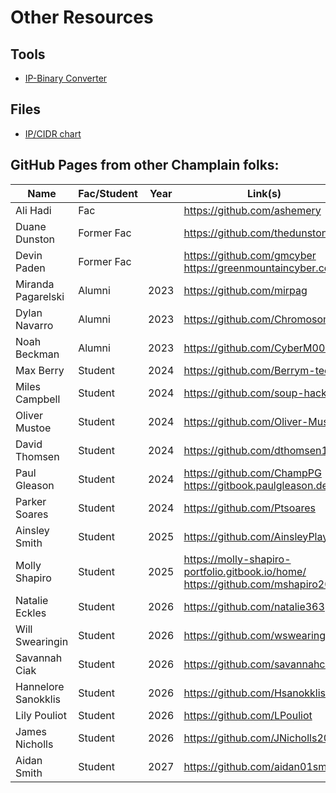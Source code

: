 # Other Resources

## Tools
* [IP-Binary Converter](https://www.browserling.com/tools/ip-to-bin)

## Files
* [IP/CIDR chart](/IPv4CIDRChart_2015.pdf)

## GitHub Pages from other Champlain folks:

| Name | Fac/Student | Year | Link(s) |
| ---- | --------- | ---- | ---- |
| Ali Hadi | Fac | |  https://github.com/ashemery |
| Duane Dunston | Former Fac |  |  https://github.com/thedunston |
| Devin Paden | Former Fac | | https://github.com/gmcyber <br/> https://greenmountaincyber.com |
| Miranda Pagarelski | Alumni | 2023 | https://github.com/mirpag |
| Dylan Navarro | Alumni | 2023 | https://github.com/Chromosom3 |
| Noah Beckman | Alumni | 2023 | https://github.com/CyberM00se |
| Max Berry | Student | 2024 | https://github.com/Berrym-tech |
| Miles Campbell | Student | 2024 | https://github.com/soup-hacker |
| Oliver Mustoe | Student | 2024 | https://github.com/Oliver-Mustoe |
| David Thomsen | Student | 2024 | https://github.com/dthomsen116 |
| Paul Gleason | Student | 2024 | https://github.com/ChampPG <br/> https://gitbook.paulgleason.dev/ |
| Parker Soares | Student | 2024 | https://github.com/Ptsoares |
| Ainsley Smith | Student | 2025 | https://github.com/AinsleyPlayer |
| Molly Shapiro | Student | 2025 | https://molly-shapiro-portfolio.gitbook.io/home/ <br/> https://github.com/mshapiro2025 |
| Natalie Eckles | Student | 2026 | https://github.com/natalie363 |
| Will Swearingin | Student | 2026 | https://github.com/wswearingin |
| Savannah Ciak | Student | 2026 | https://github.com/savannahc502 |
| Hannelore Sanokklis | Student | 2026 | https://github.com/Hsanokklis |
| Lily Pouliot | Student | 2026 | https://github.com/LPouliot |
| James Nicholls | Student | 2026 | https://github.com/JNicholls2026 |
| Aidan Smith | Student | 2027 | https://github.com/aidan01smith |
